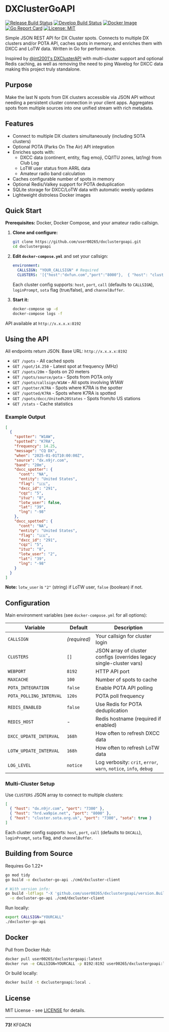 # DXClusterGoAPI

[![Release Build Status](https://github.com/user00265/dxclustergoapi/actions/workflows/build-release.yml/badge.svg)](https://github.com/user00265/dxclustergoapi/actions/workflows/build-release.yml)
[![Develop Build Status](https://github.com/user00265/dxclustergoapi/actions/workflows/build-develop.yml/badge.svg)](https://github.com/user00265/dxclustergoapi/actions/workflows/build-develop.yml)
[![Docker Image](https://img.shields.io/docker/pulls/user00265/dxclustergoapi?label=Docker%20Pulls)](https://hub.docker.com/r/user00265/dxclustergoapi)
[![Go Report Card](https://goreportcard.com/badge/github.com/user00265/dxclustergoapi)](https://goreportcard.com/report/github.com/user00265/dxclustergoapi)
[![License: MIT](https://img.shields.io/badge/License-MIT-yellow.svg)](https://opensource.org/licenses/MIT)

Simple JSON REST API for DX Cluster spots. Connects to multiple DX clusters and/or POTA API, caches spots in memory, and enriches them with DXCC and LoTW data. Written in Go for performance.

Inspired by [@int2001's DXClusterAPI](https://github.com/int2001/DXClusterAPI) with multi-cluster support and optional Redis caching, as well as removing the need to ping Wavelog for DXCC data making this project truly standalone.

## Purpose

Make the last N spots from DX clusters accessible via JSON API without needing a persistent cluster connection in your client apps. Aggregates spots from multiple sources into one unified stream with rich metadata.

## Features

- Connect to multiple DX clusters simultaneously (including SOTA clusters)
- Optional POTA (Parks On The Air) API integration
- Enriches spots with:
  - DXCC data (continent, entity, flag emoji, CQ/ITU zones, lat/lng) from Club Log
  - LoTW user status from ARRL data
  - Amateur radio band calculation
- Caches configurable number of spots in memory
- Optional Redis/Valkey support for POTA deduplication
- SQLite storage for DXCC/LoTW data with automatic weekly updates
- Lightweight distroless Docker images

## Quick Start

**Prerequisites:** Docker, Docker Compose, and your amateur radio callsign.

1. **Clone and configure:**

   ```bash
   git clone https://github.com/user00265/dxclustergoapi.git
   cd dxclustergoapi
   ```

2. **Edit `docker-compose.yml`** and set your callsign:

   ```yaml
   environment:
     CALLSIGN: "YOUR_CALLSIGN" # Required
     CLUSTERS: '[{"host":"dxfun.com","port":"8000"},  { "host": "cluster.sota.org.uk", "port": "7300", "sota": true }]'
   ```

   Each cluster config supports: `host`, `port`, `call` (defaults to `CALLSIGN`), `loginPrompt`, `sota` flag (true/false), and `channelBuffer`.

3. **Start it:**

   ```bash
   docker-compose up -d
   docker-compose logs -f
   ```

API available at `http://x.x.x.x:8192`

## Using the API

All endpoints return JSON. Base URL: `http://x.x.x.x:8192`

- `GET /spots` - All cached spots
- `GET /spot/14.250` - Latest spot at frequency (MHz)
- `GET /spots/20m` - Spots on 20 meters
- `GET /spots/source/pota` - Spots from POTA only
- `GET /spots/callsign/W1AW` - All spots involving W1AW
- `GET /spotter/K7RA` - Spots where K7RA is the spotter
- `GET /spotted/K7RA` - Spots where K7RA is spotted
- `GET /spots/dxcc/United%20States` - Spots from/to US stations
- `GET /stats` - Cache statistics

### Example Output

```json
[
  {
    "spotter": "W1AW",
    "spotted": "K7RA",
    "frequency": 14.25,
    "message": "CQ DX",
    "when": "2025-01-01T10:00:00Z",
    "source": "dx.n9jr.com",
    "band": "20m",
    "dxcc_spotter": {
      "cont": "NA",
      "entity": "United States",
      "flag": "🇺🇸",
      "dxcc_id": "291",
      "cqz": "5",
      "ituz": "8",
      "lotw_user": false,
      "lat": "39",
      "lng": "-98"
    },
    "dxcc_spotted": {
      "cont": "NA",
      "entity": "United States",
      "flag": "🇺🇸",
      "dxcc_id": "291",
      "cqz": "5",
      "ituz": "8",
      "lotw_user": "2",
      "lat": "39",
      "lng": "-98"
    }
  }
]
```

**Note:** `lotw_user` is `"2"` (string) if LoTW user, `false` (boolean) if not.

## Configuration

Main environment variables (see `docker-compose.yml` for all options):

| Variable                | Default      | Description                                                          |
| ----------------------- | ------------ | -------------------------------------------------------------------- |
| `CALLSIGN`              | _(required)_ | Your callsign for cluster login                                      |
| `CLUSTERS`              | `[]`         | JSON array of cluster configs (overrides legacy single-cluster vars) |
| `WEBPORT`               | `8192`       | HTTP API port                                                        |
| `MAXCACHE`              | `100`        | Number of spots to cache                                             |
| `POTA_INTEGRATION`      | `false`      | Enable POTA API polling                                              |
| `POTA_POLLING_INTERVAL` | `120s`       | POTA poll frequency                                                  |
| `REDIS_ENABLED`         | `false`      | Use Redis for POTA deduplication                                     |
| `REDIS_HOST`            | -            | Redis hostname (required if enabled)                                 |
| `DXCC_UPDATE_INTERVAL`  | `168h`       | How often to refresh DXCC data                                       |
| `LOTW_UPDATE_INTERVAL`  | `168h`       | How often to refresh LoTW data                                       |
| `LOG_LEVEL`             | `notice`     | Log verbosity: `crit`, `error`, `warn`, `notice`, `info`, `debug`    |

### Multi-Cluster Setup

Use `CLUSTERS` JSON array to connect to multiple clusters:

```json
[
  { "host": "dx.n9jr.com", "port": "7300" },
  { "host": "hrd.wa9pie.net", "port": "8000" },
  { "host": "cluster.sota.org.uk", "port": "7300", "sota": true }
]
```

Each cluster config supports: `host`, `port`, `call` (defaults to `DXCALL`), `loginPrompt`, `sota` flag, and `channelBuffer`.

## Building from Source

Requires Go 1.22+

```bash
go mod tidy
go build -o dxcluster-go-api ./cmd/dxcluster-client

# With version info:
go build -ldflags "-X 'github.com/user00265/dxclustergoapi/version.BuildVersion=v1.0.0'" \
  -o dxcluster-go-api ./cmd/dxcluster-client
```

Run locally:

```bash
export CALLSIGN="YOURCALL"
./dxcluster-go-api
```

## Docker

Pull from Docker Hub:

```bash
docker pull user00265/dxclustergoapi:latest
docker run -e CALLSIGN=YOURCALL -p 8192:8192 user00265/dxclustergoapi:latest
```

Or build locally:

```bash
docker build -t dxclustergoapi:local .
```

## License

MIT License - see [LICENSE](LICENSE) for details.

---

**73!** KF0ACN
